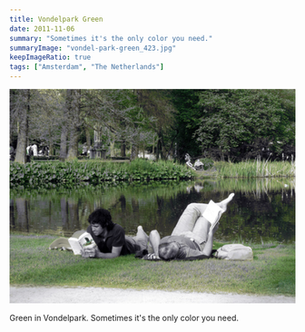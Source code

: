 ```yaml
---
title: Vondelpark Green
date: 2011-11-06
summary: "Sometimes it's the only color you need."
summaryImage: "vondel-park-green_423.jpg"
keepImageRatio: true
tags: ["Amsterdam", "The Netherlands"]
---
```


![](vondel-park-green_423.jpg)

Green in Vondelpark. Sometimes it's the only color you need.